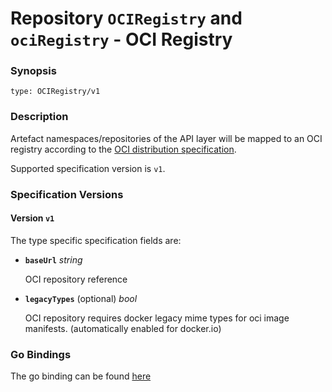 
# Repository `OCIRegistry` and `ociRegistry` - OCI Registry 


### Synopsis

```
type: OCIRegistry/v1
```

### Description

Artefact namespaces/repositories of the API layer will be mapped to an OCI
registry according to the [OCI distribution specification](https://github.com/opencontainers/distribution-spec/blob/main/spec.md).

Supported specification version is `v1`.



### Specification Versions

#### Version `v1`

The type specific specification fields are:

- **`baseUrl`** *string*

  OCI repository reference

- **`legacyTypes`** (optional) *bool*

  OCI repository requires docker legacy mime types for oci
  image manifests. (automatically enabled for docker.io)


### Go Bindings

The go binding can be found [here](type.go)
